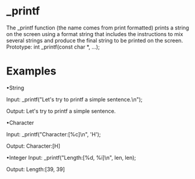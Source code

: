 # _printf
The _printf function (the name comes from print formatted) prints a string on the screen using a format string that includes the instructions to mix several strings and produce the final string to be printed on the screen.
Prototype: int _printf(const char *, ...);
# Examples
•String

Input: _printf("Let's try to printf a simple sentence.\n");

Output: Let's try to printf a simple sentence.

•Character

Input: _printf("Character:[%c]\n", 'H');

Output: Character:[H]

•Integer
Input: _printf("Length:[%d, %i]\n", len, len);

Output: Length:[39, 39]

